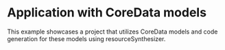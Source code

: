 # Application with CoreData models

This example showcases a project that utilizes CoreData models and code generation for these models using resourceSynthesizer.